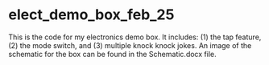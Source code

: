 # elect_demo_box_feb_25
This is the code for my electronics demo box.  It includes: (1) the tap feature, (2) the mode switch, and (3) multiple knock knock jokes. 
An image of the schematic for the box can be found in the Schematic.docx file.
